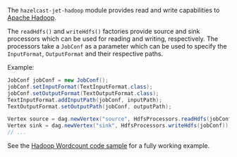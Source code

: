 The `hazelcast-jet-hadoop` module provides read and write capabilities to
[Apache Hadoop](http://hadoop.apache.org/).

The `readHdfs()` and `writeHdfs()` factories provide source and sink 
processors which can be used for reading and writing, respectively. The 
processors take a `JobConf` as a parameter which can be used to specify 
the `InputFormat`, `OutputFormat` and their respective paths.

Example:

```java
JobConf jobConf = new JobConf();
jobConf.setInputFormat(TextInputFormat.class);
jobConf.setOutputFormat(TextOutputFormat.class);
TextInputFormat.addInputPath(jobConf, inputPath);
TextOutputFormat.setOutputPath(jobConf, outputPath);

Vertex source = dag.newVertex("source", HdfsProcessors.readHdfs(jobConf));
Vertex sink = dag.newVertex("sink", HdfsProcessors.writeHdfs(jobConf));
// ...
```

See the [Hadoop Wordcount code sample](https://github.com/hazelcast/hazelcast-jet-code-samples/tree/master/batch/wordcount-hadoop)
for a fully working example.